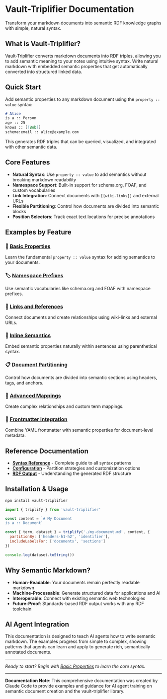 # Vault-Triplifier Documentation

Transform your markdown documents into semantic RDF knowledge graphs with simple, natural syntax.

## What is Vault-Triplifier?

Vault-Triplifier converts markdown documents into RDF triples, allowing you to add semantic meaning to your notes using intuitive syntax. Write natural markdown with embedded semantic properties that get automatically converted into structured linked data.

## Quick Start

Add semantic properties to any markdown document using the `property :: value` syntax:

```markdown
# Alice
is a :: Person
age :: 25
knows :: [[Bob]]
schema:email :: alice@example.com
```

This generates RDF triples that can be queried, visualized, and integrated with other semantic data.

## Core Features

- **Natural Syntax**: Use `property :: value` to add semantics without breaking markdown readability
- **Namespace Support**: Built-in support for schema.org, FOAF, and custom vocabularies
- **Link Integration**: Connect documents with `[[wiki-links]]` and external URLs
- **Flexible Partitioning**: Control how documents are divided into semantic blocks
- **Position Selectors**: Track exact text locations for precise annotations

## Examples by Feature

### 📝 [Basic Properties](examples/01-basic-properties.md)
Learn the fundamental `property :: value` syntax for adding semantics to your documents.

### 🏷️ [Namespace Prefixes](examples/02-namespace-prefixes.md)
Use semantic vocabularies like schema.org and FOAF with namespace prefixes.

### 🔗 [Links and References](examples/03-links-and-references.md)
Connect documents and create relationships using wiki-links and external URLs.

### 💬 [Inline Semantics](examples/04-inline-semantics.md)
Embed semantic properties naturally within sentences using parenthetical syntax.

### 📋 [Document Partitioning](examples/05-document-partitioning.md)
Control how documents are divided into semantic sections using headers, tags, and anchors.

### 🔄 [Advanced Mappings](examples/06-advanced-mappings.md)
Create complex relationships and custom term mappings.

### 📄 [Frontmatter Integration](examples/07-frontmatter-integration.md)
Combine YAML frontmatter with semantic properties for document-level metadata.

## Reference Documentation

- **[Syntax Reference](syntax-reference.md)** - Complete guide to all syntax patterns
- **[Configuration](configuration.md)** - Partition strategies and customization options  
- **[RDF Output](rdf-output.md)** - Understanding the generated RDF structure

## Installation & Usage

```bash
npm install vault-triplifier
```

```javascript
import { triplify } from 'vault-triplifier'

const content = `# My Document
is a :: Document`

const { term, dataset } = triplify('./my-document.md', content, {
  partitionBy: ['headers-h1-h2', 'identifier'],
  includeLabelsFor: ['documents', 'sections']
})

console.log(dataset.toString())
```

## Why Semantic Markdown?

- **Human-Readable**: Your documents remain perfectly readable markdown
- **Machine-Processable**: Generate structured data for applications and AI
- **Interoperable**: Connect with existing semantic web technologies
- **Future-Proof**: Standards-based RDF output works with any RDF toolchain

## AI Agent Integration

This documentation is designed to teach AI agents how to write semantic markdown. The examples progress from simple to complex, showing patterns that agents can learn and apply to generate rich, semantically annotated documents.

---

*Ready to start? Begin with [Basic Properties](examples/01-basic-properties.md) to learn the core syntax.*

---

**Documentation Note**: This comprehensive documentation was created by Claude Code to provide examples and guidance for AI agent training on semantic document creation and the vault-triplifier library.
